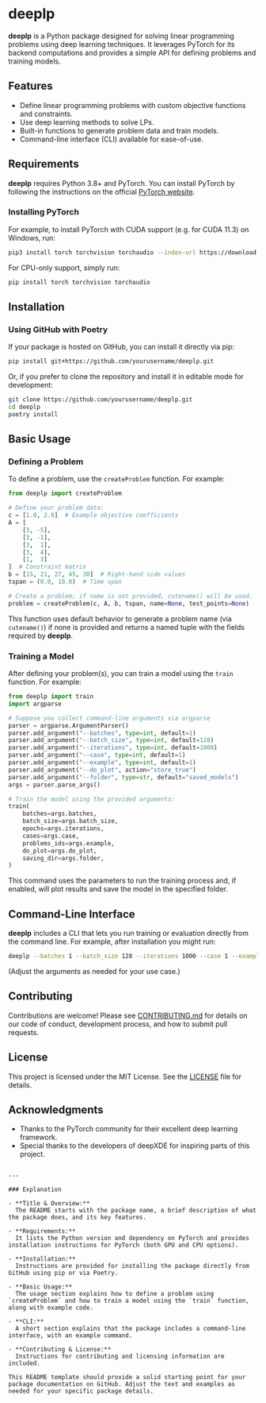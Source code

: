 # deeplp

**deeplp** is a Python package designed for solving linear programming problems using deep learning techniques. It leverages PyTorch for its backend computations and provides a simple API for defining problems and training models.

## Features

- Define linear programming problems with custom objective functions and constraints.
- Use deep learning methods to solve LPs.
- Built-in functions to generate problem data and train models.
- Command-line interface (CLI) available for ease-of-use.

## Requirements

**deeplp** requires Python 3.8+ and PyTorch. You can install PyTorch by following the instructions on the official [PyTorch website](https://pytorch.org/get-started/locally/).

### Installing PyTorch

For example, to install PyTorch with CUDA support (e.g. for CUDA 11.3) on Windows, run:

```bash
pip3 install torch torchvision torchaudio --index-url https://download.pytorch.org/whl/cu118
```

For CPU-only support, simply run:

```bash
pip install torch torchvision torchaudio
```

## Installation

### Using GitHub with Poetry

If your package is hosted on GitHub, you can install it directly via pip:

```bash
pip install git+https://github.com/yourusername/deeplp.git
```

Or, if you prefer to clone the repository and install it in editable mode for development:

```bash
git clone https://github.com/yourusername/deeplp.git
cd deeplp
poetry install
```

## Basic Usage

### Defining a Problem

To define a problem, use the `createProblem` function. For example:

```python
from deeplp import createProblem

# Define your problem data:
c = [1.0, 2.0]  # Example objective coefficients
A = [
    [3, -5],
    [3, -1],
    [3,  1],
    [3,  4],
    [1,  3]
]  # Constraint matrix
b = [15, 21, 27, 45, 30]  # Right-hand side values
tspan = (0.0, 10.0)  # Time span

# Create a problem; if name is not provided, cutename() will be used.
problem = createProblem(c, A, b, tspan, name=None, test_points=None)
```

This function uses default behavior to generate a problem name (via `cutename()`) if none is provided and returns a named tuple with the fields required by **deeplp**.

### Training a Model

After defining your problem(s), you can train a model using the `train` function. For example:

```python
from deeplp import train
import argparse

# Suppose you collect command-line arguments via argparse
parser = argparse.ArgumentParser()
parser.add_argument("--batches", type=int, default=1)
parser.add_argument("--batch_size", type=int, default=128)
parser.add_argument("--iterations", type=int, default=1000)
parser.add_argument("--case", type=int, default=1)
parser.add_argument("--example", type=int, default=1)
parser.add_argument("--do_plot", action="store_true")
parser.add_argument("--folder", type=str, default="saved_models")
args = parser.parse_args()

# Train the model using the provided arguments:
train(
    batches=args.batches,
    batch_size=args.batch_size,
    epochs=args.iterations,
    cases=args.case,
    problems_ids=args.example,
    do_plot=args.do_plot,
    saving_dir=args.folder,
)
```

This command uses the parameters to run the training process and, if enabled, will plot results and save the model in the specified folder.

## Command-Line Interface

**deeplp** includes a CLI that lets you run training or evaluation directly from the command line. For example, after installation you might run:

```bash
deeplp --batches 1 --batch_size 128 --iterations 1000 --case 1 --example 1 --do_plot --folder saved_models
```

(Adjust the arguments as needed for your use case.)

## Contributing

Contributions are welcome! Please see [CONTRIBUTING.md](CONTRIBUTING.md) for details on our code of conduct, development process, and how to submit pull requests.

## License

This project is licensed under the MIT License. See the [LICENSE](LICENSE) file for details.

## Acknowledgments

- Thanks to the PyTorch community for their excellent deep learning framework.
- Special thanks to the developers of deepXDE for inspiring parts of this project.
```

---

### Explanation

- **Title & Overview:**  
  The README starts with the package name, a brief description of what the package does, and its key features.

- **Requirements:**  
  It lists the Python version and dependency on PyTorch and provides installation instructions for PyTorch (both GPU and CPU options).

- **Installation:**  
  Instructions are provided for installing the package directly from GitHub using pip or via Poetry.

- **Basic Usage:**  
  The usage section explains how to define a problem using `createProblem` and how to train a model using the `train` function, along with example code.

- **CLI:**  
  A short section explains that the package includes a command-line interface, with an example command.

- **Contributing & License:**  
  Instructions for contributing and licensing information are included.

This README template should provide a solid starting point for your package documentation on GitHub. Adjust the text and examples as needed for your specific package details.
